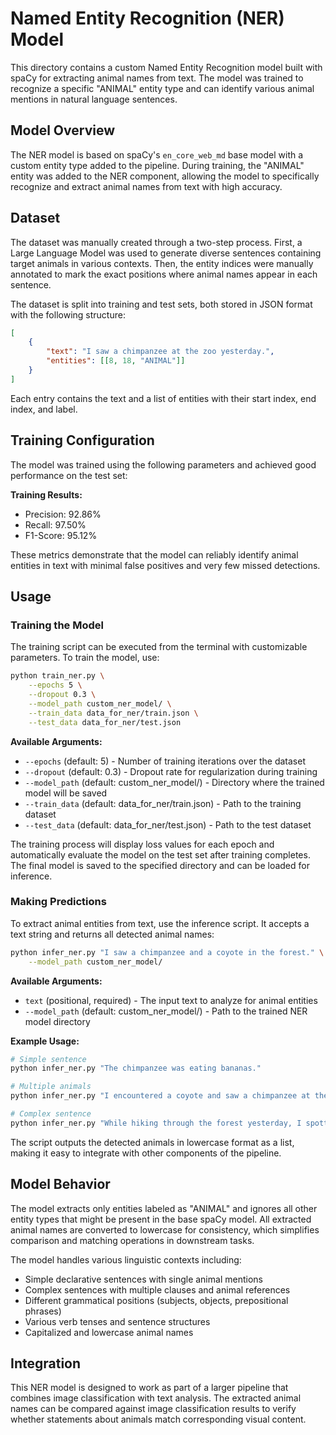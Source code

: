 # Named Entity Recognition (NER) Model

This directory contains a custom Named Entity Recognition model built with spaCy for extracting
animal names from text. The model was trained to recognize a specific "ANIMAL" entity type and
can identify various animal mentions in natural language sentences.

## Model Overview

The NER model is based on spaCy's `en_core_web_md` base model with a custom entity type added
to the pipeline. During training, the "ANIMAL" entity was added to the NER component, allowing
the model to specifically recognize and extract animal names from text with high accuracy.

## Dataset

The dataset was manually created through a two-step process. First, a Large Language Model was
used to generate diverse sentences containing target animals in various contexts. Then, the entity
indices were manually annotated to mark the exact positions where animal names appear in each
sentence.

The dataset is split into training and test sets, both stored in JSON format with the following
structure:

```json
[
    {
        "text": "I saw a chimpanzee at the zoo yesterday.",
        "entities": [[8, 18, "ANIMAL"]]
    }
]
```

Each entry contains the text and a list of entities with their start index, end index, and label.

## Training Configuration

The model was trained using the following parameters and achieved good performance on the
test set:

**Training Results:**
- Precision: 92.86%
- Recall: 97.50%
- F1-Score: 95.12%

These metrics demonstrate that the model can reliably identify animal entities in text with minimal
false positives and very few missed detections.

## Usage

### Training the Model

The training script can be executed from the terminal with customizable parameters. To train the
model, use:

```bash
python train_ner.py \
    --epochs 5 \
    --dropout 0.3 \
    --model_path custom_ner_model/ \
    --train_data data_for_ner/train.json \
    --test_data data_for_ner/test.json
```

**Available Arguments:**
- `--epochs` (default: 5) - Number of training iterations over the dataset
- `--dropout` (default: 0.3) - Dropout rate for regularization during training
- `--model_path` (default: custom_ner_model/) - Directory where the trained model will be saved
- `--train_data` (default: data_for_ner/train.json) - Path to the training dataset
- `--test_data` (default: data_for_ner/test.json) - Path to the test dataset

The training process will display loss values for each epoch and automatically evaluate the model on the test set after training completes. The final model is saved to the specified directory and can be loaded for inference.

### Making Predictions

To extract animal entities from text, use the inference script. It accepts a text string and returns all detected animal names:

```bash
python infer_ner.py "I saw a chimpanzee and a coyote in the forest." \
    --model_path custom_ner_model/
```

**Available Arguments:**
- `text` (positional, required) - The input text to analyze for animal entities
- `--model_path` (default: custom_ner_model/) - Path to the trained NER model directory

**Example Usage:**

```bash
# Simple sentence
python infer_ner.py "The chimpanzee was eating bananas."

# Multiple animals
python infer_ner.py "I encountered a coyote and saw a chimpanzee at the zoo."

# Complex sentence
python infer_ner.py "While hiking through the forest yesterday, I spotted a coyote near the trail."
```

The script outputs the detected animals in lowercase format as a list, making it easy to integrate with other components of the pipeline.

## Model Behavior

The model extracts only entities labeled as "ANIMAL" and ignores all other entity types that might be present in the base spaCy model. All extracted animal names are converted to lowercase for consistency, which simplifies comparison and matching operations in downstream tasks.

The model handles various linguistic contexts including:
- Simple declarative sentences with single animal mentions
- Complex sentences with multiple clauses and animal references
- Different grammatical positions (subjects, objects, prepositional phrases)
- Various verb tenses and sentence structures
- Capitalized and lowercase animal names

## Integration

This NER model is designed to work as part of a larger pipeline that combines image classification with text analysis. The extracted animal names can be compared against image classification results to verify whether statements about animals match corresponding visual content.
